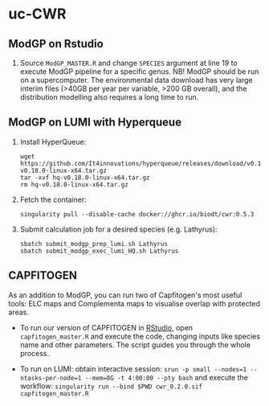 # uc-CWR

## ModGP on Rstudio

1. Source `ModGP_MASTER.R` and change `SPECIES` argument at line 19 to execute ModGP pipeline for a specific genus. NB! ModGP should be run on a supercomputer. The environmental data download has very large interim files (>40GB per year per variable, >200 GB overall), and the distribution modelling also requires a long time to run.

## ModGP on LUMI with Hyperqueue

1. Install HyperQueue:

       wget https://github.com/It4innovations/hyperqueue/releases/download/v0.18.0/hq-v0.18.0-linux-x64.tar.gz
       tar -xvf hq-v0.18.0-linux-x64.tar.gz
       rm hq-v0.18.0-linux-x64.tar.gz

2. Fetch the container:

       singularity pull --disable-cache docker://ghcr.io/biodt/cwr:0.5.3

3. Submit calculation job for a desired species (e.g. Lathyrus):

       sbatch submit_modgp_prep_lumi.sh Lathyrus
       sbatch submit_modgp_exec_lumi_HQ.sh Lathyrus


## CAPFITOGEN

As an addition to ModGP, you can run two of Capfitogen's most useful tools: ELC maps and Complementa maps to visualise overlap with protected areas.

- To run our version of CAPFITOGEN in [RStudio](https://posit.co/downloads/), open `capfitogen_master.R` and execute the code, changing inputs like species name and other parameters. The script guides you through the whole process.

- To run on LUMI: obtain interactive session:
   `srun -p small --nodes=1 --ntasks-per-node=1 --mem=8G -t 4:00:00 --pty bash`
   and execute the workflow:
   `singularity run --bind $PWD cwr_0.2.0.sif capfitogen_master.R`


